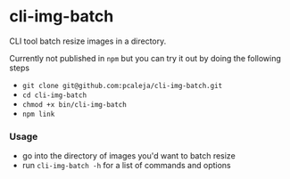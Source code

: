 # cli-img-batch

CLI tool batch resize images in a directory.

Currently not published in `npm` but you can try it out by doing the following steps

- `git clone git@github.com:pcaleja/cli-img-batch.git`
- `cd cli-img-batch`
- `chmod +x bin/cli-img-batch`
- `npm link`

### Usage

- go into the directory of images you'd want to batch resize 
- run `cli-img-batch -h` for a list of commands and options
